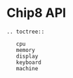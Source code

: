 Chip8 API
==========

```{eval-rst}
.. toctree::

   cpu
   memory
   display
   keyboard
   machine

```
